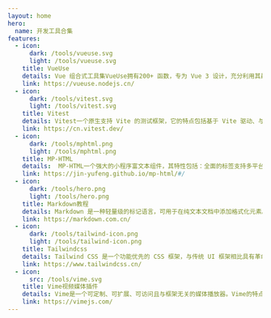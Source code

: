 ```yaml
---
layout: home
hero:
  name: 开发工具合集
features:
  - icon:
      dark: /tools/vueuse.svg
      light: /tools/vueuse.svg
    title: VueUse
    details: Vue 组合式工具集VueUse拥有200+ 函数，专为 Vue 3 设计，充分利用其最新功能，使用 TypeScript 编写，带有完整的 TS 文档，与服务器端渲染/生成完美配合，支持各种插件，如 Router、Firebase、RxJS 等...
    link: https://vueuse.nodejs.cn/
  - icon:
      dark: /tools/vitest.svg
      light: /tools/vitest.svg
    title: Vitest
    details: Vitest一个原生支持 Vite 的测试框架，它的特点包括基于 Vite 驱动、与 Jest 兼容、智能且即时的监视模式、ESM、TypeScript、JSX 支持等，Vitest 旨在将自己定位为 Vite 项目的首选测试框架...
    link: https://cn.vitest.dev/
  - icon:
      dark: /tools/mphtml.png
      light: /tools/mphtml.png
    title: MP-HTML
    details:  MP-HTML一个强大的小程序富文本组件，其特性包括：全面的标签支持多平台使用支持、丰富的附加功能；MP-HTML支持支持多种文本格式渲染，还支持指定API监听、插件使用、二次开发...
    link: https://jin-yufeng.github.io/mp-html/#/
  - icon:
      dark: /tools/hero.png
      light: /tools/hero.png
    title: Markdown教程
    details: Markdown 是一种轻量级的标记语言，可用于在纯文本文档中添加格式化元素。是世界上最受欢迎的标记语言之一，它允许人们使用易读易写的纯文本格式编写文档，Markdown文件的后缀名便是“.md”...
    link: https://markdown.com.cn/
  - icon:
      dark: /tools/tailwind-icon.png
      light: /tools/tailwind-icon.png
    title: Tailwindcss
    details: Tailwind CSS 是一个功能优先的 CSS 框架，与传统 UI 框架相比具有革命性的设计理念。以下是其核心特点减少上下文切换：无需在HTML/CSS文件间跳转;设计一致性：内置设计系统约束、预设统一样式类名...
    link: https://www.tailwindcss.cn/
  - icon: 
      src: /tools/vime.svg
    title: Vime视频媒体插件
    details: Vime是一个可定制、可扩展、可访问且与框架无关的媒体播放器。Vime的特点包括多提供商支持（HTML5， HLS, YouTube， Vimeo等）、一个API可以统治所有API 、设计时考虑到移动和桌面...
    link: https://vimejs.com/
---
```


## 


